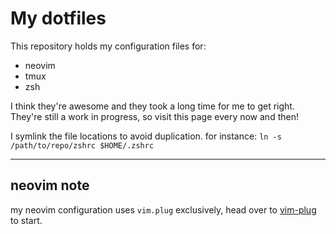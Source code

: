 # My dotfiles

This repository holds my configuration files for:

* neovim
* tmux
* zsh

I think they're awesome and they took a long time for me to get right.  
They're still a work in progress, so visit this page every now and then!

I symlink the file locations to avoid duplication.
for instance: `ln -s /path/to/repo/zshrc $HOME/.zshrc`

---

## neovim note

my neovim configuration uses `vim.plug` exclusively, head over to [vim-plug](https://www.google.cdio://github.com/junegunn/vim-plug) to start.
